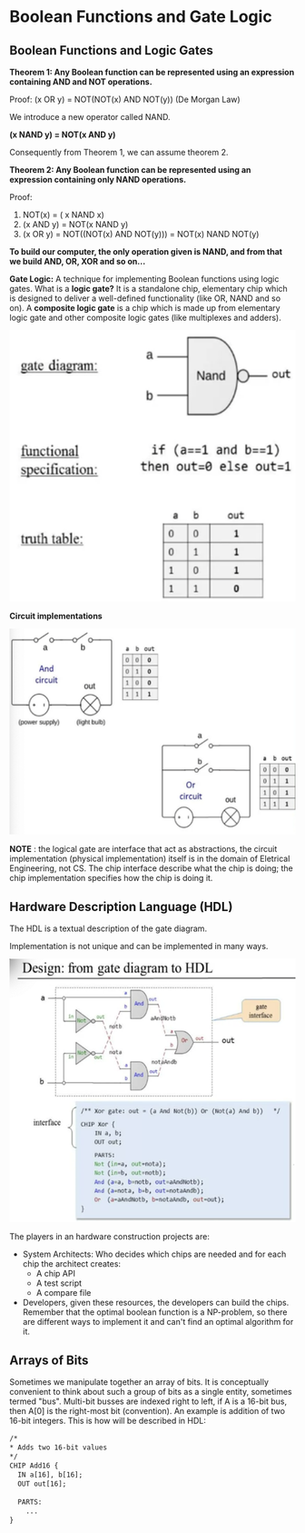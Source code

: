 # Boolean Functions and Gate Logic

## Boolean Functions and Logic Gates

**Theorem 1: Any Boolean function can be represented using an expression containing AND and NOT operations.**

Proof: (x OR y) = NOT(NOT(x) AND NOT(y)) (De Morgan Law)

We introduce a new operator called NAND.

**(x NAND y) = NOT(x AND y)**

Consequently from Theorem 1, we can assume theorem 2.

**Theorem 2: Any Boolean function can be represented using an expression containing only NAND operations.**

Proof:

1. NOT(x) = ( x NAND x)
2. (x AND y) = NOT(x NAND y)
3. (x OR y) = NOT((NOT(x) AND NOT(y))) = NOT(x) NAND NOT(y)

**To build our computer, the only operation given is NAND, and from that we build AND, OR, XOR and so on...**

**Gate Logic:** A technique for implementing Boolean functions using logic gates. What is a **logic gate?** It is a standalone chip, elementary chip which is designed to deliver a well-defined functionality (like OR, NAND and so on). A **composite logic gate** is a chip which is made up from elementary logic gate and other composite logic gates (like multiplexes and adders).

![nand logic gate](./img/nand-gate.png)

**Circuit implementations**

![circuit implementations](./img/circuit-implementations.png)

**NOTE** : the logical gate are interface that act as abstractions, the circuit implementation (physical implementation) itself is in the domain of Eletrical Engineering, not CS. The chip interface describe what the chip is doing; the chip implementation specifies how the chip is doing it. 

## Hardware Description Language (HDL)

The HDL is a textual description of the gate diagram.

Implementation is not unique and can be implemented in many ways. 

![hdl](./img/hdl.png)

The players in an hardware construction projects are:

- System Architects: Who decides which chips are needed and for each chip the architect creates:
  - A chip API
  - A test script
  - A compare file
- Developers, given these resources, the developers can build the chips. Remember that the optimal boolean function is a NP-problem, so there are different ways to implement it and can't find an optimal algorithm for it.

## Arrays of Bits

Sometimes we manipulate together an array of bits. It is conceptually convenient to think about such a group of bits as a single entity, sometimes termed "bus".  Multi-bit busses are indexed right to left, if A is a 16-bit bus, then A[0] is the right-most bit (convention). An example is addition of two 16-bit integers. This is how will be described in HDL:

```
/*
* Adds two 16-bit values
*/
CHIP Add16 {
  IN a[16], b[16];
  OUT out[16];
  
  PARTS:
  	...
}
```

 